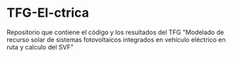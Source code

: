 # TFG-El-ctrica
Repositorio que contiene el código y los resultados del TFG "Modelado de recurso solar de sistemas fotovoltaicos integrados en vehículo eléctrico en ruta  y calculo del SVF"
